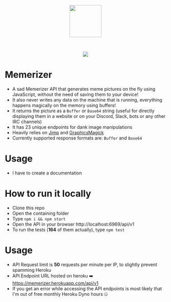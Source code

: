 <p align="center">
  <img src="https://i.imgur.com/YQczJjG.png" widht="100" height="100"><br/>
</p>

<br />

<p align="center">
  <a href="https://travis-ci.com/tutyamxx/Romanian-Jokes-API"><img src="https://travis-ci.com/tutyamxx/Romanian-Jokes-API.svg?branch=master"></a>
</p>

# Memerizer

* A sad Memerizer API that generates meme pictures on the fly using JavaScript, without the need of saving them to your device!
* It also never writes any data on the machine that is running, everything happens magically on the memory using buffers!
* It returns the picture as a `Buffer` or `Base64` string (useful for directly displaying them in a website or on your Discord, Slack, bots or any other IRC channels)
* It has 23 unique endpoints for dank image manipulations
* Heavily relies on [Jimp](https://github.com/oliver-moran/jimp) and [GraphicsMagick](https://github.com/aheckmann/gm)
* Currently supported response formats are: `Buffer` and `Base64`

# Usage

* I have to create a documentation

# How to run it locally

* Clone this repo
* Open the containing folder
* Type `npm i && npm start`
* Open the API in your browser http://localhost:6969/api/v1
* To run the tests (**164** of them actually), type `npm test`

# Usage

* API Request limit is **50** requests per minute per IP, to slightly prevent spamming Heroku
* API Endpoint URL hosted on heroku ➡️ https://memerizer.herokuapp.com/api/v1
* If you get an error while accessing the API endpoints is most likely that I'm out of free monthly Heroku Dyno hours 🤐